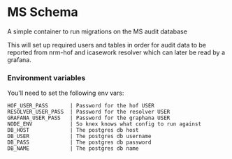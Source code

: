 # MS Schema

A simple container to run migrations on the MS audit database

This will set up required users and tables in order for audit data to be reported from nrm-hof and icasework resolver which can later be read by a grafana.

### Environment variables

You'll need to set the following env vars:

```
HOF_USER_PASS       | Password for the hof USER
RESOLVER_USER_PASS  | Password for the resolver USER
GRAFANA_USER_PASS   | Password for the graphana USER
NODE_ENV            | So knex knows what config to run against
DB_HOST             | The postgres db host
DB_USER             | The postgres db username
DB_PASS             | The postgres db password
DB_NAME             | The postgres db name
```